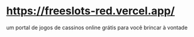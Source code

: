 # https://freeslots-red.vercel.app/
um portal de jogos de cassinos online grátis para você brincar à vontade
